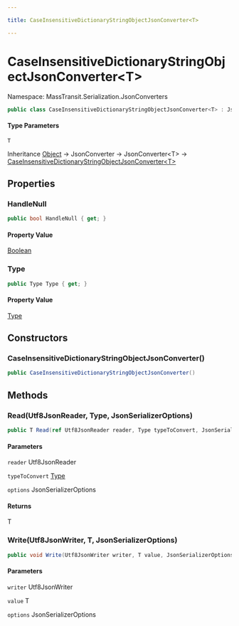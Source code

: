 ```yaml
---

title: CaseInsensitiveDictionaryStringObjectJsonConverter<T>

---
```


# CaseInsensitiveDictionaryStringObjectJsonConverter\<T\>

Namespace: MassTransit.Serialization.JsonConverters

```csharp
public class CaseInsensitiveDictionaryStringObjectJsonConverter<T> : JsonConverter<T>
```

#### Type Parameters

`T`<br/>

Inheritance [Object](https://learn.microsoft.com/en-us/dotnet/api/system.object) → JsonConverter → JsonConverter\<T\> → [CaseInsensitiveDictionaryStringObjectJsonConverter\<T\>](../masstransit-serialization-jsonconverters/caseinsensitivedictionarystringobjectjsonconverter-1)

## Properties

### **HandleNull**

```csharp
public bool HandleNull { get; }
```

#### Property Value

[Boolean](https://learn.microsoft.com/en-us/dotnet/api/system.boolean)<br/>

### **Type**

```csharp
public Type Type { get; }
```

#### Property Value

[Type](https://learn.microsoft.com/en-us/dotnet/api/system.type)<br/>

## Constructors

### **CaseInsensitiveDictionaryStringObjectJsonConverter()**

```csharp
public CaseInsensitiveDictionaryStringObjectJsonConverter()
```

## Methods

### **Read(Utf8JsonReader, Type, JsonSerializerOptions)**

```csharp
public T Read(ref Utf8JsonReader reader, Type typeToConvert, JsonSerializerOptions options)
```

#### Parameters

`reader` Utf8JsonReader<br/>

`typeToConvert` [Type](https://learn.microsoft.com/en-us/dotnet/api/system.type)<br/>

`options` JsonSerializerOptions<br/>

#### Returns

T<br/>

### **Write(Utf8JsonWriter, T, JsonSerializerOptions)**

```csharp
public void Write(Utf8JsonWriter writer, T value, JsonSerializerOptions options)
```

#### Parameters

`writer` Utf8JsonWriter<br/>

`value` T<br/>

`options` JsonSerializerOptions<br/>
